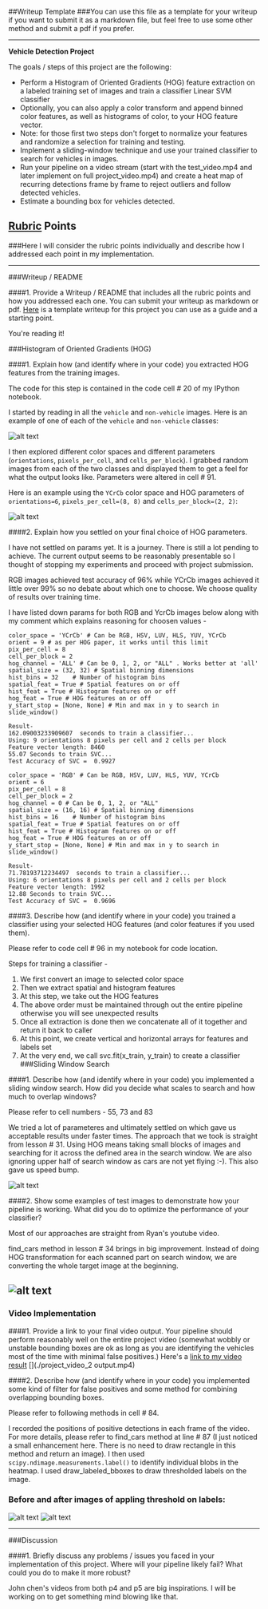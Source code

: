 ##Writeup Template
###You can use this file as a template for your writeup if you want to submit it as a markdown file, but feel free to use some other method and submit a pdf if you prefer.

---

**Vehicle Detection Project**

The goals / steps of this project are the following:

* Perform a Histogram of Oriented Gradients (HOG) feature extraction on a labeled training set of images and train a classifier Linear SVM classifier
* Optionally, you can also apply a color transform and append binned color features, as well as histograms of color, to your HOG feature vector. 
* Note: for those first two steps don't forget to normalize your features and randomize a selection for training and testing.
* Implement a sliding-window technique and use your trained classifier to search for vehicles in images.
* Run your pipeline on a video stream (start with the test_video.mp4 and later implement on full project_video.mp4) and create a heat map of recurring detections frame by frame to reject outliers and follow detected vehicles.
* Estimate a bounding box for vehicles detected.

[//]: # (Image References)
[image1]: ./examples/car_not_car.png
[image2]: ./examples/HOG_example.jpg
[image3]: ./examples/sliding_windows.jpg
[image4]: ./examples/sliding_window.jpg
[image5]: ./examples/bboxes_and_heat.png
[image6]: ./examples/labels_map.png
[image7]: ./examples/output_bboxes.png
[video1]: ./project_video.mp4
[image8]: ./examples/car-notcar.png
[image9]: ./examples/car-notcar-YCrCb.png
[image10]: ./examples/sliding-win-search-1.png
[image11]: ./examples/heat-maps.png
[image12]: ./examples/before-label.png
[image13]: ./examples/after-label.png


## [Rubric](https://review.udacity.com/#!/rubrics/513/view) Points
###Here I will consider the rubric points individually and describe how I addressed each point in my implementation.  

---
###Writeup / README

####1. Provide a Writeup / README that includes all the rubric points and how you addressed each one.  You can submit your writeup as markdown or pdf.  [Here](https://github.com/udacity/CarND-Vehicle-Detection/blob/master/writeup_template.md) is a template writeup for this project you can use as a guide and a starting point.  

You're reading it!

###Histogram of Oriented Gradients (HOG)

####1. Explain how (and identify where in your code) you extracted HOG features from the training images.

The code for this step is contained in the code cell # 20 of my IPython notebook.  

I started by reading in all the `vehicle` and `non-vehicle` images.  Here is an example of one of each of the `vehicle` and `non-vehicle` classes:

![alt text][image8]

I then explored different color spaces and different parameters (`orientations`, `pixels_per_cell`, and `cells_per_block`).  I grabbed random images from each of the two classes and displayed them to get a feel for what the output looks like. Parameters were altered in cell # 91.

Here is an example using the `YCrCb` color space and HOG parameters of `orientations=6`, `pixels_per_cell=(8, 8)` and `cells_per_block=(2, 2)`:


![alt text][image9]

####2. Explain how you settled on your final choice of HOG parameters.

I have not settled on params yet. It is a journey. There is still a lot pending to achieve. The current output seems to be reasonably presentable so I thought of stopping my experiments and proceed with project submission. 

RGB images achieved test accuracy of 96% while YCrCb images achieved it little over 99% so no debate about which one to choose. We choose quality of results over training time.

I have listed down params for both RGB and YcrCb images below along with my comment which explains reasoning for choosen values -
```
color_space = 'YCrCb' # Can be RGB, HSV, LUV, HLS, YUV, YCrCb
orient = 9 # as per HOG paper, it works until this limit
pix_per_cell = 8
cell_per_block = 2
hog_channel = 'ALL' # Can be 0, 1, 2, or "ALL" . Works better at 'all'
spatial_size = (32, 32) # Spatial binning dimensions
hist_bins = 32    # Number of histogram bins
spatial_feat = True # Spatial features on or off
hist_feat = True # Histogram features on or off
hog_feat = True # HOG features on or off
y_start_stop = [None, None] # Min and max in y to search in slide_window()

Result-
162.09003233909607  seconds to train a classifier...
Using: 9 orientations 8 pixels per cell and 2 cells per block
Feature vector length: 8460
55.07 Seconds to train SVC...
Test Accuracy of SVC =  0.9927
```

```
color_space = 'RGB' # Can be RGB, HSV, LUV, HLS, YUV, YCrCb
orient = 6
pix_per_cell = 8
cell_per_block = 2
hog_channel = 0 # Can be 0, 1, 2, or "ALL"
spatial_size = (16, 16) # Spatial binning dimensions
hist_bins = 16    # Number of histogram bins
spatial_feat = True # Spatial features on or off
hist_feat = True # Histogram features on or off
hog_feat = True # HOG features on or off
y_start_stop = [None, None] # Min and max in y to search in slide_window()

Result-
71.78193712234497  seconds to train a classifier...
Using: 6 orientations 8 pixels per cell and 2 cells per block
Feature vector length: 1992
12.88 Seconds to train SVC...
Test Accuracy of SVC =  0.9696
```
####3. Describe how (and identify where in your code) you trained a classifier using your selected HOG features (and color features if you used them).

Please refer to code cell # 96 in my notebook for code location.

Steps for training a classifier -
1. We first convert an image to selected color space
2. Then we extract spatial and histogram features
3. At this step, we take out the HOG features
4. The above order must be maintained through out the entire pipeline otherwise
   you will see unexpected results
5. Once all extraction is done then we concatenate all of it together and return     it back to caller
6. At this point, we create vertical and horizontal arrays for features and          labels set
7. At the very end, we call svc.fit(x_train, y_train) to create a classifier
###Sliding Window Search

####1. Describe how (and identify where in your code) you implemented a sliding window search.  How did you decide what scales to search and how much to overlap windows?

Please refer to cell numbers - 55, 73 and 83

We tried a lot of parameteres and ultimately settled on which gave us acceptable results under faster times. The approach that we took is straight from lesson # 31. Using HOG means taking small blocks of images and searching for it across the defined area in the search window. We are also ignoring upper half of search window as cars are not yet flying :-). This also gave us speed bump. 

![alt text][image10]

####2. Show some examples of test images to demonstrate how your pipeline is working.  What did you do to optimize the performance of your classifier?

Most of our approaches are straight from Ryan's youtube video.

find_cars method in lesson # 34 brings in big improvement. Instead of doing HOG transformation for each scanned part on search window, we are converting the whole target image at the beginning.

![alt text][image11]
---

### Video Implementation

####1. Provide a link to your final video output.  Your pipeline should perform reasonably well on the entire project video (somewhat wobbly or unstable bounding boxes are ok as long as you are identifying the vehicles most of the time with minimal false positives.)
Here's a [link to my video result](./project_video_output.mp4)[](./test_video_output.mp4) [](./project_video_2 output.mp4)


####2. Describe how (and identify where in your code) you implemented some kind of filter for false positives and some method for combining overlapping bounding boxes.

Please refer to following methods in cell # 84.

I recorded the positions of positive detections in each frame of the video. For more details, please refer to find_cars method at line # 87 (I just noticed a small enhancement here. There is no need to draw rectangle in this method and return an image). I then used `scipy.ndimage.measurements.label()` to identify individual blobs in the heatmap. I used draw_labeled_bboxes to draw thresholded labels on the image.  

### Before and after images of appling threshold on labels:

![alt text][image12] ![alt text][image13]


---

###Discussion

####1. Briefly discuss any problems / issues you faced in your implementation of this project.  Where will your pipeline likely fail?  What could you do to make it more robust?

John chen's videos from both p4 and p5 are big inspirations. I will be working on to get something mind blowing like that. 

